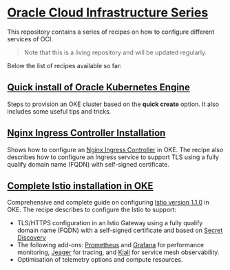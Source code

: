 # [Oracle Cloud Infrastructure Series](https://cloud.oracle.com/en_US/cloud-infrastructure)
This repository contains a series of recipes on how to configure different services
of OCI.

> Note that this is a living repository and will be updated regularly.

Below the list of recipes available so far:

## [Quick install of Oracle Kubernetes Engine](https://luisw19.github.io/oci-series/oke-install/)
Steps to provision an OKE cluster based on the **quick create** option. It also includes some useful tips and tricks.

## [Nginx Ingress Controller Installation](https://luisw19.github.io/oci-series/oke-ingress/)
Shows how to configure an [Nginx Ingress Controller]((https://kubernetes.github.io/ingress-nginx/)) in OKE. The recipe also describes how to configure an Ingress service to support TLS using a fully qualify domain name (FQDN) with self-signed certificate.

## [Complete Istio installation in OKE](https://luisw19.github.io/oci-series/oke-istio/)
Comprehensive and complete guide on configuring [Istio version 1.1.0](https://github.com/istio/istio/releases/tag/1.1.0) in OKE. The recipe describes to configure the Istio to support:
- TLS/HTTPS configuration in an Istio Gateway using a fully qualify domain name (FQDN) with a self-signed certificate and based on  [Secret Discovery](https://preliminary.istio.io/docs/tasks/traffic-management/secure-ingress/sds/)
- The following add-ons: [Prometheus](https://istio.io/docs/tasks/telemetry/metrics/querying-metrics/) and
[Grafana](https://istio.io/docs/tasks/telemetry/using-istio-dashboard/) for performance monitoring,
[Jeager](https://istio.io/docs/tasks/telemetry/distributed-tracing/jaeger/) for tracing, and
[Kiali](https://istio.io/docs/tasks/telemetry/kiali/) for service mesh observability.
- Optimisation of telemetry options and compute resources.
